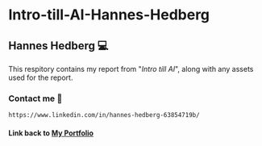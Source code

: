 # Intro-till-AI-Hannes-Hedberg

## Hannes Hedberg :computer:

This respitory contains my report from "*Intro till AI*", along with any assets used for the report.


### Contact me :email:
    https://www.linkedin.com/in/hannes-hedberg-63854719b/
    
#### Link back to [My Portfolio][p1]

[p1]: https://github.com/Hannesssss/Portfolio-Hannes-Hedberg
